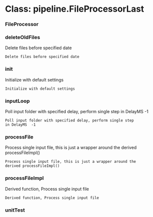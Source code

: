 # Class: pipeline.FileProcessorLast



    
      
### FileProcessor




    
### deleteOldFiles

Delete files before specified date


    
    Delete files before specified date  
### init

Initialize with default settings


    
    Initialize with default settings  
      
### inputLoop

Poll input folder with specified delay, perform single step in DelayMS  -1


    
    Poll input folder with specified delay, perform single step  
    in DelayMS  -1  
### processFile

Process single input file, this is just a wrapper around the derived processFileImpl()


    
    Process single input file, this is just a wrapper around the  
    derived processFileImpl()  
### processFileImpl

Derived function, Process single input file


    
    Derived function, Process single input file  
### unitTest




    
